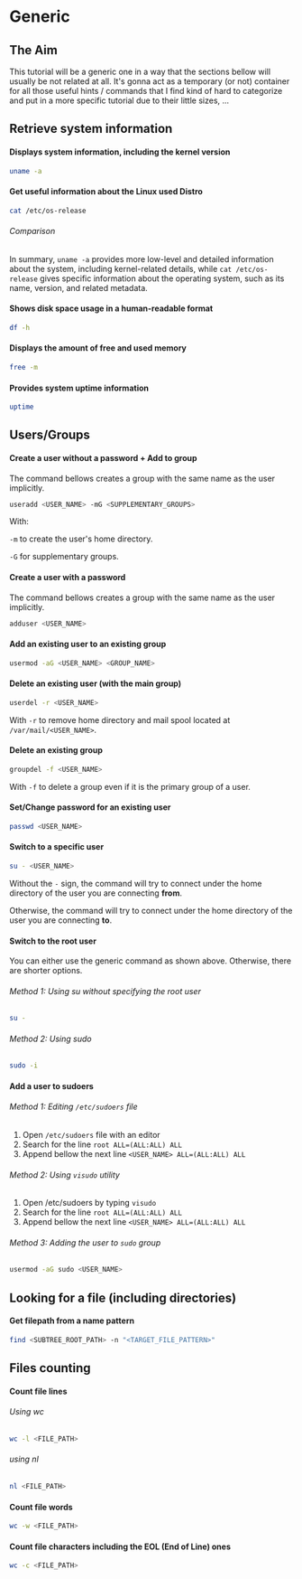 # Generic

## The Aim
This tutorial will be a generic one in a way that the sections bellow will usually be not related at all.
It's gonna act as a temporary (or not)
container for all those useful hints / commands that I find kind of hard
to categorize and put in a more specific tutorial due to their little sizes, ...

## Retrieve system information

#### Displays system information, including the kernel version
```bash
uname -a
```
#### Get useful information about the Linux used Distro
```bash
cat /etc/os-release
```

###### Comparison
In summary, `uname -a` provides more low-level and detailed information about the system,
including kernel-related details,
while `cat /etc/os-release` gives specific information about the operating system,
such as its name, version, and related metadata.

#### Shows disk space usage in a human-readable format
```bash
df -h
```

#### Displays the amount of free and used memory
```bash
free -m
```

#### Provides system uptime information
```bash
uptime
```

## Users/Groups

#### Create a user without a password + Add to group
The command bellows creates a group with the same name as the user implicitly.

```bash
useradd <USER_NAME> -mG <SUPPLEMENTARY_GROUPS>
```

With:

`-m` to create the user's home directory.

`-G` for supplementary groups.

#### Create a user with a password
The command bellows creates a group with the same name as the user implicitly.

```bash
adduser <USER_NAME>
```

#### Add an existing user to an existing group
```bash
usermod -aG <USER_NAME> <GROUP_NAME>
```

#### Delete an existing user (with the main group)
```bash
userdel -r <USER_NAME>
```

With `-r` to remove home directory and mail spool located at `/var/mail/<USER_NAME>`.

#### Delete an existing group
```bash
groupdel -f <USER_NAME>
```

With `-f` to delete a group even if it is the primary group of a user.

#### Set/Change password for an existing user
```bash
passwd <USER_NAME>
```

#### Switch to a specific user
```bash
su - <USER_NAME>
```

Without the `-` sign, the command will try to connect under the home directory of the user you are connecting **from**.

Otherwise, the command will try to connect under the home directory of the user you are connecting **to**.

#### Switch to the root user

You can either use the generic command as shown above. Otherwise, there are shorter options.

###### Method 1: Using su without specifying the root user
```bash
su -
```

###### Method 2: Using sudo 
```bash
sudo -i
```

#### Add a user to sudoers

###### Method 1: Editing `/etc/sudoers` file
1. Open `/etc/sudoers` file with an editor
2. Search for the line `root ALL=(ALL:ALL) ALL`
3. Append bellow the next line `<USER_NAME> ALL=(ALL:ALL) ALL`

###### Method 2: Using `visudo` utility
1. Open /etc/sudoers by typing `visudo`
2. Search for the line `root ALL=(ALL:ALL) ALL`
3. Append bellow the next line `<USER_NAME> ALL=(ALL:ALL) ALL`

###### Method 3: Adding the user to `sudo` group
```bash
usermod -aG sudo <USER_NAME>
```

## Looking for a file (including directories)

#### Get filepath from a name pattern
```bash
find <SUBTREE_ROOT_PATH> -n "<TARGET_FILE_PATTERN>" 
```

## Files counting

#### Count file lines

###### Using wc
```bash
wc -l <FILE_PATH>
```

###### using nl
```bash
nl <FILE_PATH>
```

#### Count file words
```bash
wc -w <FILE_PATH>
```

#### Count file characters including the EOL (End of Line) ones
```bash
wc -c <FILE_PATH>
```

